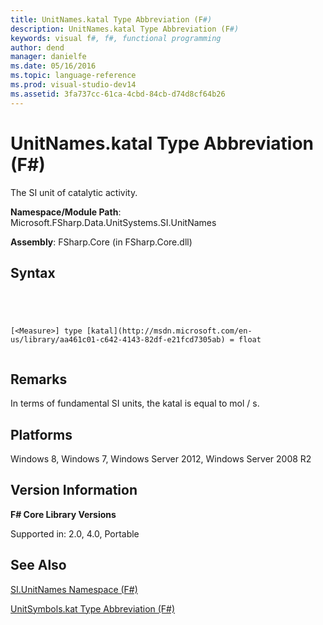 ```yaml
---
title: UnitNames.katal Type Abbreviation (F#)
description: UnitNames.katal Type Abbreviation (F#)
keywords: visual f#, f#, functional programming
author: dend
manager: danielfe
ms.date: 05/16/2016
ms.topic: language-reference
ms.prod: visual-studio-dev14
ms.assetid: 3fa737cc-61ca-4cbd-84cb-d74d8cf64b26 
---
```


# UnitNames.katal Type Abbreviation (F#)

The SI unit of catalytic activity.

**Namespace/Module Path**: Microsoft.FSharp.Data.UnitSystems.SI.UnitNames

**Assembly**: FSharp.Core (in FSharp.Core.dll)


## Syntax



```




[<Measure>] type [katal](http://msdn.microsoft.com/en-us/library/aa461c01-c642-4143-82df-e21fcd7305ab) = float


```





## Remarks
In terms of fundamental SI units, the katal is equal to mol / s.


## Platforms
Windows 8, Windows 7, Windows Server 2012, Windows Server 2008 R2


## Version Information
**F# Core Library Versions**

Supported in: 2.0, 4.0, Portable




## See Also
[SI.UnitNames Namespace &#40;F&#35;&#41;](SI.UnitNames-Namespace-%5BFSharp%5D.md)

[UnitSymbols.kat Type Abbreviation &#40;F&#35;&#41;](UnitSymbols.kat-Type-Abbreviation-%5BFSharp%5D.md)

